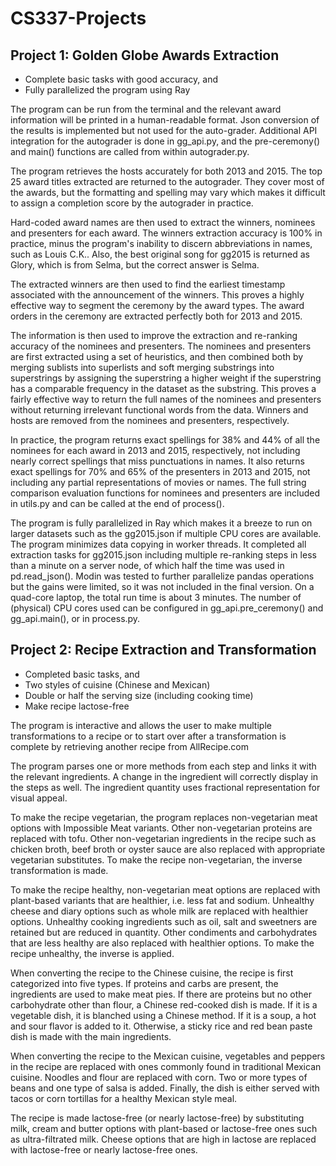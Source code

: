 # CS337-Projects

## Project 1: Golden Globe Awards Extraction
- Complete basic tasks with good accuracy, and
- Fully parallelized the program using Ray

The program can be run from the terminal and the relevant award information will be printed in a human-readable format. Json conversion of the results is implemented but not used for the auto-grader. Additional API integration for the autograder is done in gg_api.py, and the pre-ceremony() and main() functions are called from within autograder.py.

The program retrieves the hosts accurately for both 2013 and 2015. The top 25 award titles extracted are returned to the autograder. They cover most of the awards, but the formatting and spelling may vary which makes it difficult to assign a completion score by the autograder in practice. 

Hard-coded award names are then used to extract the winners, nominees and presenters for each award. The winners extraction accuracy is 100% in practice, minus the program's inability to discern abbreviations in names, such as Louis C.K.. Also, the best original song for gg2015 is returned as Glory, which is from Selma, but the correct answer is Selma.

The extracted winners are then used to find the earliest timestamp associated with the announcement of the winners. This proves a highly effective way to segment the ceremony by the award types. The award orders in the ceremony are extracted perfectly both for 2013 and 2015.

The information is then used to improve the extraction and re-ranking accuracy of the nominees and presenters. The nominees and presenters are first extracted using a set of heuristics, and then combined both by merging sublists into superlists and soft merging substrings into superstrings by assigning the superstring a higher weight if the superstring has a comparable frequency in the dataset as the substring. This proves a fairly effective way to return the full names of the nominees and presenters without returning irrelevant functional words from the data. Winners and hosts are removed from the nominees and presenters, respectively. 

In practice, the program returns exact spellings for 38% and 44% of all the nominees for each award in 2013 and 2015, respectively, not including nearly correct spellings that miss punctuations in names. It also returns exact spellings for 70% and 65% of the presenters in 2013 and 2015, not including any partial representations of movies or names. The full string comparison evaluation functions for nominees and presenters are included in utils.py and can be called at the end of process().

The program is fully parallelized in Ray which makes it a breeze to run on larger datasets such as the gg2015.json if multiple CPU cores are available. The program minimizes data copying in worker threads. It completed all extraction tasks for gg2015.json including multiple re-ranking steps in less than a minute on a server node, of which half the time was used in pd.read_json(). Modin was tested to further parallelize pandas operations but the gains were limited, so it was not included in the final version. On a quad-core laptop, the total run time is about 3 minutes. The number of (physical) CPU cores used can be configured in gg_api.pre_ceremony() and gg_api.main(), or in process.py.



## Project 2: Recipe Extraction and Transformation
- Completed basic tasks, and
- Two styles of cuisine (Chinese and Mexican)
- Double or half the serving size (including cooking time)
- Make recipe lactose-free 

The program is interactive and allows the user to make multiple transformations to a recipe or to start over after a transformation is complete by retrieving another recipe from AllRecipe.com

The program parses one or more methods from each step and links it with the relevant ingredients. A change in the ingredient will correctly display in the steps as well. The ingredient quantity uses fractional representation for visual appeal.

To make the recipe vegetarian, the program replaces non-vegetarian meat options with Impossible Meat variants. Other non-vegetarian proteins are replaced with tofu. Other non-vegetarian ingredients in the recipe such as chicken broth, beef broth or oyster sauce are also replaced with appropriate vegetarian substitutes. To make the recipe non-vegetarian, the inverse transformation is made.

To make the recipe healthy, non-vegetarian meat options are replaced with plant-based variants that are healthier, i.e. less fat and sodium. Unhealthy cheese and diary options such as whole milk are replaced with healthier options. Unhealthy cooking ingredients such as oil, salt and sweetners are retained but are reduced in quantity. Other condiments and carbohydrates that are less healthy are also replaced with healthier options. To make the recipe unhealthy, the inverse is applied.

When converting the recipe to the Chinese cuisine, the recipe is first categorized into five types. If proteins and carbs are present, the ingredients are used to make meat pies. If there are proteins but no other carbohydrate other than flour, a Chinese red-cooked dish is made. If it is a vegetable dish, it is blanched using a Chinese method. If it is a soup, a hot and sour flavor is added to it. Otherwise, a sticky rice and red bean paste dish is made with the main ingredients.

When converting the recipe to the Mexican cuisine, vegetables and peppers in the recipe are replaced with ones commonly found in traditional Mexican cuisine. Noodles and flour are replaced with corn. Two or more types of beans and one type of salsa is added. Finally, the dish is either served with tacos or corn tortillas for a healthy Mexican style meal. 

The recipe is made lactose-free (or nearly lactose-free) by substituting milk, cream and butter options with plant-based or lactose-free ones such as ultra-filtrated milk. Cheese options that are high in lactose are replaced with lactose-free or nearly lactose-free ones.